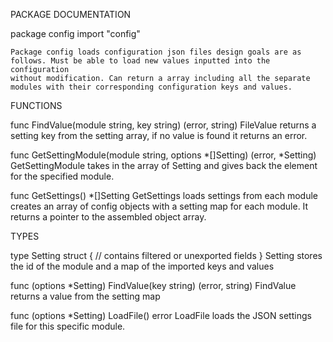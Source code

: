 PACKAGE DOCUMENTATION

package config
    import "config"

    Package config loads configuration json files design goals are as
    follows. Must be able to load new values inputted into the configuration
    without modification. Can return a array including all the separate
    modules with their corresponding configuration keys and values.

FUNCTIONS

func FindValue(module string, key string) (error, string)
    FileValue returns a setting key from the setting array, if no value is
    found it returns an error.

func GetSettingModule(module string, options *[]Setting) (error, *Setting)
    GetSettingModule takes in the array of Setting and gives back the
    element for the specified module.

func GetSettings() *[]Setting
    GetSettings loads settings from each module creates an array of config
    objects with a setting map for each module. It returns a pointer to the
    assembled object array.

TYPES

type Setting struct {
    // contains filtered or unexported fields
}
    Setting stores the id of the module and a map of the imported keys and
    values

func (options *Setting) FindValue(key string) (error, string)
    FindValue returns a value from the setting map

func (options *Setting) LoadFile() error
    LoadFile loads the JSON settings file for this specific module.
